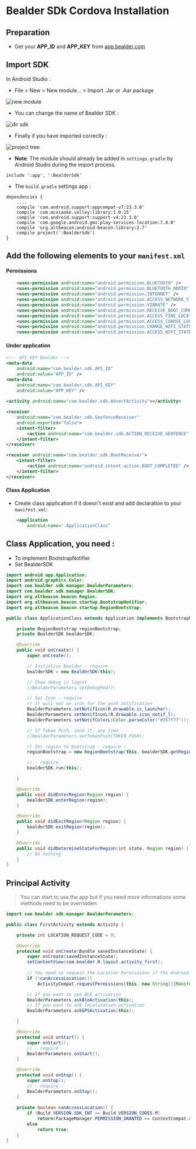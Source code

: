 # Bealder SDk Cordova Installation

## Preparation

 * Get your **APP_ID** and **APP_KEY** from [app.bealder.com](https://app.bealder.com)

## Import SDK

In Android Studio :

 * File > New > New module... > Import .Jar or .Aar package

 ![new module](images/new-module.png)

 * You can change the name of Bealder SDK :

 ![dir sdk](images/dir-sdk.png)

 * Finally if you have imported correctly :

 ![project tree](images/project-tree.png)

 * **Note**: The module should already be added in `settings.gradle` by Android Studio during the import process.

 ```
 include ':app', ':BealderSdk'
 ```

 * The `build.gradle` settings app :

```
dependencies {
    ....
    compile 'com.android.support:appcompat-v7:23.3.0'
    compile 'com.mcxiaoke.volley:library:1.0.15'
    compile 'com.android.support:support-v4:23.3.0'
    compile 'com.google.android.gms:play-services-location:7.8.0'
    compile 'org.altbeacon:android-beacon-library:2.7'
    compile project(':BealderSdk')
}
```

## Add the following elements to your __`manifest.xml`__

####	Permissions

```XML
    <uses-permission android:name="android.permission.BLUETOOTH" />
    <uses-permission android:name="android.permission.BLUETOOTH_ADMIN" />
    <uses-permission android:name="android.permission.INTERNET" />
    <uses-permission android:name="android.permission.ACCESS_NETWORK_STATE" />
    <uses-permission android:name="android.permission.VIBRATE" />
    <uses-permission android:name="android.permission.RECEIVE_BOOT_COMPLETED" />
    <uses-permission android:name="android.permission.ACCESS_FINE_LOCATION" />
    <uses-permission android:name="android.permission.ACCESS_COARSE_LOCATION" />
    <uses-permission android:name="android.permission.CHANGE_WIFI_STATE" />
    <uses-permission android:name="android.permission.ACCESS_WIFI_STATE" />
```

####	Under application

```XML
<!-- API_KEY Bealder -->
<meta-data
    android:name="com.bealder.sdk.API_ID"
    android:value="APP_ID" />
<meta-data
    android:name="com.bealder.sdk.API_KEY"
    android:value="APP_KEY" />
    
<activity android:name="com.bealder.sdk.AdvertActivity"></activity>

<receiver
    android:name="com.bealder.sdk.GeofenceReceiver"
    android:exported="false">
    <intent-filter>
        <action android:name="com.bealder.sdk.ACTION_RECEIVE_GEOFENCE" />
    </intent-filter>
</receiver>

<receiver android:name="com.bealder.sdk.BootReceiver">
    <intent-filter>
        <action android:name="android.intent.action.BOOT_COMPLETED" />
    </intent-filter>
</receiver>

```

####	Class Application

 * Create class application if it doesn't exist and add declaration to your `manifest.xml`:

```XML
	<application
        android:name=".ApplicationClass"
```

## Class Application, you need :

 * To implement BootstrapNotifier
 * Set BealderSDK

```Java
import android.app.Application;
import android.graphics.Color;
import com.bealder.sdk.manager.BealderParameters;
import com.bealder.sdk.manager.BealderSDK;
import org.altbeacon.beacon.Region;
import org.altbeacon.beacon.startup.BootstrapNotifier;
import org.altbeacon.beacon.startup.RegionBootstrap;

public class ApplicationClass extends Application implements BootstrapNotifier {

    private RegionBootstrap regionBootstrap;
    private BealderSDK bealderSDK;

    @Override
    public void onCreate() {
        super.onCreate();

        // Initialise Bealder - require -
        bealderSDK = new BealderSDK(this);

        // Show debug in logcat
        //BealderParameters.setDebugMod();

        // Set Icon - require -
        // It will set an icon for the push notification
        BealderParameters.setNotifIcon(R.drawable.ic_launcher);
        BealderParameters.setNotifIconL(R.drawable.icon_notif_l);
        BealderParameters.setNotifColorL(Color.parseColor("#357f77"));

        // If Token Push, send it, any time
        //BealderParameters.setTokenPush(TOKEN_PUSH);

        // Set region to bootstrap - require -
        regionBootstrap = new RegionBootstrap(this, bealderSDK.getRegion());

        // - require -
        bealderSDK.run(this);

    }

    @Override
    public void didEnterRegion(Region region) {
        bealderSDK.enterRegion(region);
    }

    @Override
    public void didExitRegion(Region region) {
        bealderSDK.exitRegion(region);
    }

    @Override
    public void didDetermineStateForRegion(int state, Region region) {
        // Do nothing
    }
}
```

##   Principal Activity

 >	You can start to use the app but if you need more informations some methods need to be overridden:

```Java
import com.bealder.sdk.manager.BealderParameters;

public class FirstActivity extends Activity {

    private int LOCATION_REQUEST_CODE = 0;

    @Override
    protected void onCreate(Bundle savedInstanceState) {
        super.onCreate(savedInstanceState);
        setContentView(com.bealder.R.layout.activity_first);
	
        // You need to request the Location Permissions if the Android Version is M or above	
        if (!canAccessLocation())
            ActivityCompat.requestPermissions(this, new String[]{Manifest.permission.ACCESS_FINE_LOCATION}, LOCATION_REQUEST_CODE);

        // If you want to ask BLE activation
        BealderParameters.askBleActivation(this);
        // If you want to ask localisation activation
        BealderParameters.askGPSActivation(this);

    }

    @Override
    protected void onStart() {
        super.onStart();
        // - require -
        BealderParameters.onStart();
    }

    @Override
    protected void onStop() {
        super.onStop();
        // - require -
        BealderParameters.onStop();
    }
    
    private boolean canAccessLocation() {
        if (Build.VERSION.SDK_INT >= Build.VERSION_CODES.M)
            return(PackageManager.PERMISSION_GRANTED == ContextCompat.checkSelfPermission(this, Manifest.permission.ACCESS_FINE_LOCATION));
        else
            return true;
    }
}
    
```
